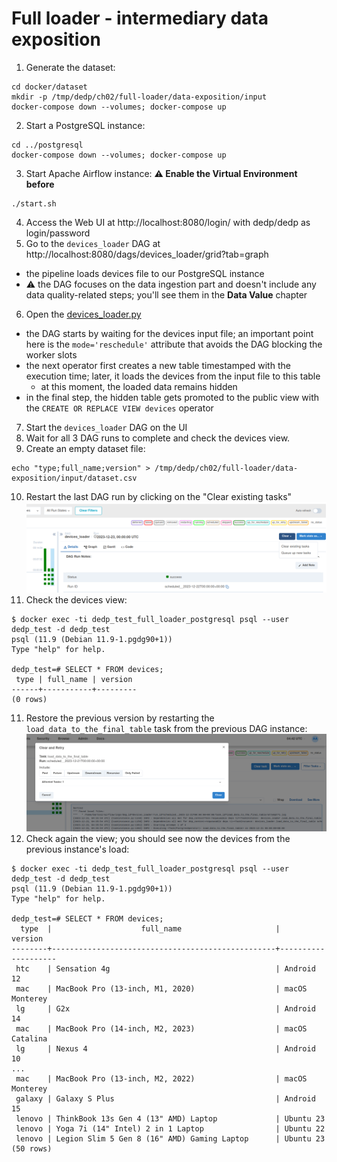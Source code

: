 # Full loader - intermediary data exposition

1. Generate the dataset:
```
cd docker/dataset
mkdir -p /tmp/dedp/ch02/full-loader/data-exposition/input
docker-compose down --volumes; docker-compose up
```
2. Start a PostgreSQL instance:
```
cd ../postgresql
docker-compose down --volumes; docker-compose up
```
3. Start Apache Airflow instance:
**⚠️ Enable the Virtual Environment before**
```
./start.sh
```
4. Access the Web UI at http://localhost:8080/login/ with dedp/dedp as login/password
5. Go to the `devices_loader` DAG at http://localhost:8080/dags/devices_loader/grid?tab=graph
* the pipeline loads devices file to our PostgreSQL instance
* ⚠️ the DAG focuses on the data ingestion part and doesn't include any data quality-related steps;
   you'll see them in the **Data Value** chapter
6. Open the [devices_loader.py](dags%2Fdevices_loader.py)
* the DAG starts by waiting for the devices input file; an important point here is the `mode='reschedule'` attribute
  that avoids the DAG blocking the worker slots
* the next operator first creates a new table timestamped with the execution time; later, it loads the devices from the
  input file to this table
  * at this moment, the loaded data remains hidden
* in the final step, the hidden table gets promoted to the public view with the `CREATE OR REPLACE VIEW devices`
  operator
7. Start the `devices_loader` DAG on the UI
8. Wait for all 3 DAG runs to complete and check the devices view.
9. Create an empty dataset file:
```
echo "type;full_name;version" > /tmp/dedp/ch02/full-loader/data-exposition/input/dataset.csv
```
10. Restart the last DAG run by clicking on the "Clear existing tasks"
![clear_tasks.png](assets%2Fclear_tasks.png)
11. Check the devices view:
```
$ docker exec -ti dedp_test_full_loader_postgresql psql --user dedp_test -d dedp_test 
psql (11.9 (Debian 11.9-1.pgdg90+1))
Type "help" for help.

dedp_test=# SELECT * FROM devices;
 type | full_name | version 
------+-----------+---------
(0 rows)
```
11. Restore the previous version by restarting the `load_data_to_the_final_table` task from the previous DAG instance:
![restart_clear.png](assets%2Frestart_clear.png)
12. Check again the view; you should see now the devices from the previous instance's load:
```
$ docker exec -ti dedp_test_full_loader_postgresql psql --user dedp_test -d dedp_test 
psql (11.9 (Debian 11.9-1.pgdg90+1))
Type "help" for help.

dedp_test=# SELECT * FROM devices;
  type  |                    full_name                     |      version       
--------+--------------------------------------------------+--------------------
 htc    | Sensation 4g                                     | Android 12
 mac    | MacBook Pro (13-inch, M1, 2020)                  | macOS Monterey
 lg     | G2x                                              | Android 14
 mac    | MacBook Pro (14-inch, M2, 2023)                  | macOS Catalina
 lg     | Nexus 4                                          | Android 10
...
 mac    | MacBook Pro (13-inch, M2, 2022)                  | macOS Monterey
 galaxy | Galaxy S Plus                                    | Android 15
 lenovo | ThinkBook 13s Gen 4 (13" AMD) Laptop             | Ubuntu 23
 lenovo | Yoga 7i (14" Intel) 2 in 1 Laptop                | Ubuntu 22
 lenovo | Legion Slim 5 Gen 8 (16" AMD) Gaming Laptop      | Ubuntu 23
(50 rows)
```
